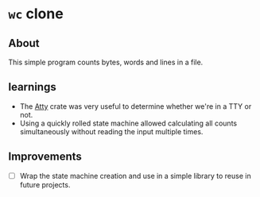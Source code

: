 # `wc` clone

## About

This simple program counts bytes, words and lines in a file.

## learnings

- The [Atty](https://docs.rs/atty/latest/atty/) crate was very useful to determine whether we're in a TTY or not.
- Using a quickly rolled state machine allowed calculating all counts simultaneously without reading the input multiple times.

## Improvements 

- [ ] Wrap the state machine creation and use in a simple library to reuse in future projects.